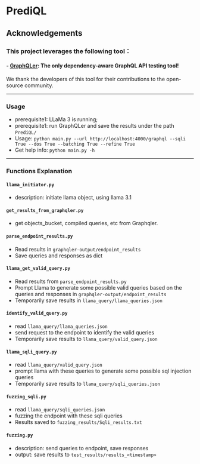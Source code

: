 # PrediQL

## Acknowledgements

### This project leverages the following tool：
#### - [GraphQLer](https://github.com/omar2535/GraphQLer): The only dependency-aware GraphQL API testing tool!

We thank the developers of this tool for their contributions to the open-source community.

--------------------------
### Usage

* prerequisite1: LLaMa 3 is running;
* prerequisite1: run GraphQLer and save the results under the path `PrediQL/`
* Usage:  `python main.py --url http://localhost:4000/graphql --sqli True --dos True --batching True --refine True`
* Get help info: `python main.py -h`

--------------------------
### Functions Explanation


#### `llama_initiator.py`
* description: initiate llama object, using llama 3.1


#### `get_results_from_graphqler.py`
* get objects_bucket, compiled queries, etc from Graphqler.


#### `parse_endpoint_results.py`
* Read results in `graphqler-output/endpoint_results`
* Save queries and responses as dict

#### `llama_get_valid_query.py`
* Read results from `parse_endpoint_results.py`
* Prompt Llama to generate some possible valid queries based on the queries and responses in `graphqler-output/endpoint_results`
* Temporarily save results in `llama_query/llama_queries.json`

#### `identify_valid_query.py`
* read `llama_query/llama_queries.json`
* send request to the endpoint to identify the valid queries
* Temporarily save results to `llama_query/valid_query.json`

#### `llama_sqli_query.py`
* read `llama_query/valid_query.json`
* prompt llama with these queries to generate some possible sql injection queries
* Temporarily save results to `llama_query/sqli_queries.json`

#### `fuzzing_sqli.py`
* read `llama_query/sqli_queries.json`
* fuzzing the endpoint with these sqli queries
* Results saved to `fuzzing_results/Sqli_results.txt`

#### `fuzzing.py`
* description: send queries to endpoint, save responses
* output: save results to `test_results/results_<timestamp>`

